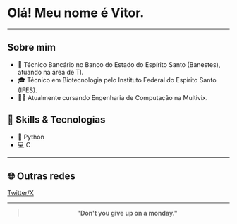# Olá! Meu nome é Vitor.

---

## Sobre mim

- 💼 Técnico Bancário no Banco do Estado do Espírito Santo (Banestes), atuando na área de TI.
- 🎓 Técnico em Biotecnologia pelo Instituto Federal do Espírito Santo (IFES).
- 🧑‍💻 Atualmente cursando Engenharia de Computação na Multivix.

## 🚀 Skills & Tecnologias

- 🐍 Python
- 💻 C

---

## 🌐 Outras redes

[Twitter/X](https://x.com/arpeggii_)

---

<div align="center">
  
  > **"Don't you give up on a monday."**
  
</div>

